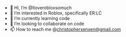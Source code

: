 - 👋 Hi, I’m @Iloverobloxsomuch
- 👀 I’m interested in Roblox, specifically ER:LC
- 🌱 I’m currently learning code
- 💞️ I’m looking to collaborate on code
- 📫 How to reach me @christopherxenxen@gmail.com

<!---
Iloverobloxsomuch/Iloverobloxsomuch is a ✨ special ✨ repository because its `README.md` (this file) appears on your GitHub profile.
You can click the Preview link to take a look at your changes.
--->
